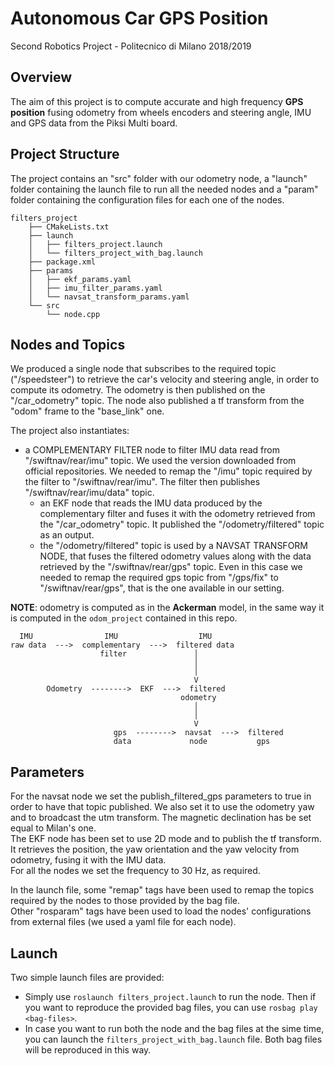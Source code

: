 ﻿# Autonomous Car GPS Position
Second Robotics Project - Politecnico di Milano 2018/2019  

## Overview
The aim of this project is to compute accurate and high frequency **GPS position** fusing odometry from wheels encoders and steering angle, IMU and GPS data from the Piksi Multi board.

## Project Structure
The project contains an "src" folder with our odometry node, a "launch" folder containing the launch file to run all the needed nodes and a "param" folder containing the configuration files for each one of the nodes.

```
filters_project
    ├── CMakeLists.txt
    ├── launch
    │   ├── filters_project.launch
    │   └── filters_project_with_bag.launch
    ├── package.xml
    ├── params
    │   ├── ekf_params.yaml
    │   ├── imu_filter_params.yaml
    │   └── navsat_transform_params.yaml
    └── src
        └── node.cpp
```

## Nodes and Topics
We produced a single node that subscribes to the required topic ("/speedsteer") to retrieve the car's velocity and steering angle, in order to compute its odometry. The odometry is then published on the "/car_odometry" topic. 
The node also published a tf transform from the "odom" frame to the "base_link" one.  
  
The project also instantiates:
  * a COMPLEMENTARY FILTER node to filter IMU data read from "/swiftnav/rear/imu" topic. We used the version downloaded from official repositories. We needed to remap the "/imu" topic required by the filter to "/swiftnav/rear/imu". The filter then publishes "/swiftnav/rear/imu/data" topic. 
	* an EKF node that reads the IMU data produced by the complementary filter and fuses it with the odometry retrieved from the "/car_odometry" topic. It published the "/odometry/filtered" topic as an output.
	* the "/odometry/filtered" topic is used by a NAVSAT TRANSFORM NODE, that fuses the filtered odometry values along with the data retrieved by the "/swiftnav/rear/gps" topic. Even in this case we needed to remap the required gps topic from "/gps/fix" to "/swiftnav/rear/gps", that is the one available in our setting.  
  
**NOTE**: odometry is computed as in the **Ackerman** model, in the same way it is computed in the `odom_project` contained in this repo. 

```
  IMU                IMU                  IMU  
raw data  --->  complementary  --->  filtered data
                    filter               │
                                         │
                                         │
                                         V
	    Odometry  -------->  EKF  --->  filtered 
                                      odometry
                                         │
                                         │
                                         V
                       gps  -------->  navsat  --->  filtered
                       data             node           gps
```

## Parameters
For the navsat node we set the publish_filtered_gps parameters to true in order to have that topic published. We also set it to use the odometry yaw and to broadcast the utm transform. The magnetic declination has be set equal to Milan's one.  
The EKF node has been set to use 2D mode and to publish the tf transform. It retrieves the position, the yaw orientation and the yaw velocity from odometry, fusing it with the IMU data.  
For all the nodes we set the frequency to 30 Hz, as required.  
  
In the launch file, some "remap" tags have been used to remap the topics required by the nodes to those provided by the bag file.  
Other "rosparam" tags have been used to load the nodes' configurations from external files (we used a yaml file for each node).  

## Launch
Two simple launch files are provided: 
  * Simply use `roslaunch filters_project.launch` to run the node. Then if you want to reproduce the provided bag files, you can use `rosbag play <bag-files>`.
  * In case you want to run both the node and the bag files at the sime time, you can launch the `filters_project_with_bag.launch` file. Both bag files will be reproduced in this way.  

















